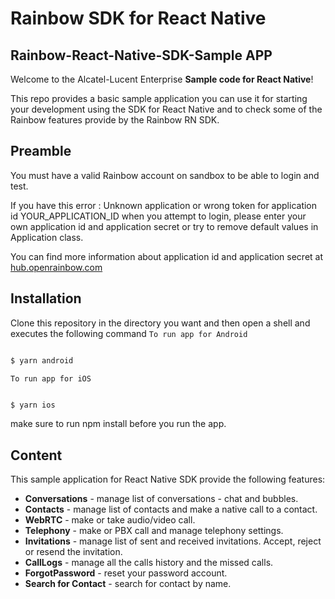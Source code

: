 # Rainbow SDK for React Native



## Rainbow-React-Native-SDK-Sample APP

Welcome to the Alcatel-Lucent Enterprise **Sample code for React Native**!

This repo provides a basic sample application you can use it for starting your development using the SDK for React Native and
to check some of the Rainbow features provide by the Rainbow RN SDK.


## Preamble

You must have a valid Rainbow account on sandbox to be able to login and test.

If you have this error : Unknown application or wrong token for application id YOUR_APPLICATION_ID when you attempt to login, please enter your own application id and application secret or try to remove default values in Application class.

You can find more information about application id and application secret at [hub.openrainbow.com](https://hub.openrainbow.com/#/documentation/doc/hub/developer-sandboxed-platform)


## Installation

Clone this repository in the directory you want and then open a shell and executes the following command
``To run app for Android ``

```bash

$ yarn android

```
``To run app for iOS ``
```bash

$ yarn ios

```
make sure to run npm install before you run the app.
## Content

This sample application for React Native SDK provide the following features:

- **Conversations** - manage list of conversations - chat and bubbles.
- **Contacts** - manage list of contacts and make a native call to a contact.
- **WebRTC** - make or take audio/video call.
- **Telephony** - make or  PBX call and manage telephony settings.
- **Invitations** - manage list of sent and received invitations. Accept, reject or resend the invitation.
- **CallLogs** - manage all the calls history and the missed calls.
- **ForgotPassword** - reset your password account.
- **Search for Contact** - search for contact by name.

